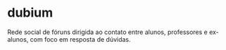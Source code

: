 # dubium
Rede social de fóruns dirigida ao contato entre alunos, professores e ex-alunos, com foco em resposta de dúvidas.
